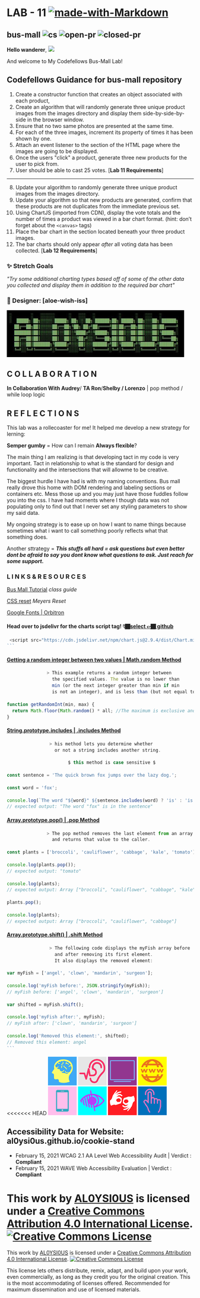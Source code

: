 # LAB - 11 [![made-with-Markdown](https://img.shields.io/badge/Made%20with-Markdown-1f425f.svg)](http://commonmark.org)

## bus-mall ![cs](https://img.shields.io/github/license/AL0YSI0US/bus-mall) ![open-pr](https://img.shields.io/github/issues-pr-raw/AL0YSI0US/bus-mall) ![closed-pr](https://img.shields.io/github/issues-pr-closed/AL0YSI0US/bus-mall)

**Hello wanderer**, <img src="https://raw.githubusercontent.com/MartinHeinz/MartinHeinz/master/wave.gif" width="30px">

And welcome to My Codefellows Bus-Mall Lab!

## Codefellows Guidance for bus-mall repository

1. Create a constructor function that creates an object associated with each product,
2. Create an algorithm that will randomly generate three unique product images from the images directory and display them side-by-side-by-side in the browser window.
3. Ensure that no two same photos are presented at the same time.
4. For each of the three images, increment its property of times it has been shown by one.
5. Attach an event listener to the section of the HTML page where the images are going to be displayed.
6. Once the users "click" a product, generate three new products for the user to pick from.
7. User should be able to cast 25 votes. [**Lab 11 Requirements**]

---

8. Update your algorithm to randomly generate three unique product images from the images directory.
9. Update your algorithm so that new products are generated, confirm that these products are not duplicates from the immediate previous set.
10. Using ChartJS (imported from CDN), display the vote totals and the number of times a product was viewed in a bar chart format. (hint: don’t forget about the `<canvas>` tags)
11. Place the bar chart in the section located beneath your three product images.
12. The bar charts should only appear *after* all voting data has been collected. [**Lab 12 Requirements**]

### ✨ Stretch Goals

*"Try some additional charting types based off of some of the other data you collected and display them in addition to the required bar chart"*

### 🎨 Designer: [aloe-wish-iss]

[![banner](https://github.com/AL0YSI0US/about-me/raw/main/img/bannerNameArt.JPG?raw=true)](https://github.com/AL0YSI0US/about-me/blob/main/img/bannerNameArt.JPG?raw=true)

## C O L L A B O R A T I O N

**In Collaboration With Audrey**/ **TA Ron**/**Shelby / Lorenzo** | pop method / while loop logic

## R E F L E C T I O N S

This lab was a rollecoaster for me! It helped me develop a new strategy for lerning:

**Semper gumby** = How can I remain **Always flexible**?

The main thing I am realizing is that developing tact in my code is very important. Tact in relationship to what is the standard for design and functionality and the intersections that will allowme to be creative.

The biggest hurdle I have had is with my naming conventions. Bus mall really drove this home with DOM rendering and labeling sections or containers etc. Mess those up and you may just have those fuddles follow you into the css. I have had moments where I though data was not populating only to find out that I never set any styling parameters to show my said data.

My ongoing strategy is to ease up on how I want to name things because sometimes what i want to call something poorly reflects what that something does.

Another sttrategy = ***This stuffs all hard = ask questions but even better dont be afraid to say you dont know what questions to ask. Just reach for some support.***

### L I N K S  &  R E S O U R C E S

[Bus Mall Tutorial](https://codefellows.github.io/code-201-guide/curriculum/class-11/lab/) *class guide*

[CSS reset](https://meyerweb.com/eric/tools/css/reset/) *Meyers Reset*

[Google Fonts | Orbitron](https://fonts.google.com/specimen/Orbitron?preview.text_type=custom)

#### Head over to jsdelivr for the charts script tag! 👇🏾[select 👉🏾 github](https://www.jsdelivr.com/?docs=gh)

````javascript
 <script src="https://cdn.jsdelivr.net/npm/chart.js@2.9.4/dist/Chart.min.js"></script>
```
````

#### [Getting a random integer between two values | Math.random Method](https://developer.mozilla.org/en-US/docs/Web/JavaScript/Reference/Global_Objects/Math/random#getting_a_random_integer_between_two_values "Permalink to Getting a random integer between two values")

```javascript
               > This example returns a random integer between 
                 the specified values. The value is no lower than 
                 min (or the next integer greater than min if min 
                 is not an integer), and is less than (but not equal to) max.

function getRandomInt(min, max) {
  return Math.floor(Math.random() * all; //The maximum is exclusive and the minimum is inclusive
}

```

#### [String.prototype.includes | .includes Method](https://developer.mozilla.org/en-US/docs/Web/JavaScript/Reference/Global_Objects/String/includes)

````javascript
                > his method lets you determine whether 
                  or not a string includes another string.

                       $ this method is case sensitive $

const sentence = 'The quick brown fox jumps over the lazy dog.';

const word = 'fox';

console.log(`The word "${word}" ${sentence.includes(word) ? 'is' : 'is not'} in the sentence`);
// expected output: "The word "fox" is in the sentence"
````

#### [Array.prototype.pop() | .pop Method](https://developer.mozilla.org/en-US/docs/Web/JavaScript/Reference/Global_Objects/Array/pop)

````javascript
               > The pop method removes the last element from an array
                 and returns that value to the caller.

const plants = ['broccoli', 'cauliflower', 'cabbage', 'kale', 'tomato'];

console.log(plants.pop());
// expected output: "tomato"

console.log(plants);
// expected output: Array ["broccoli", "cauliflower", "cabbage", "kale"]

plants.pop();

console.log(plants);
// expected output: Array ["broccoli", "cauliflower", "cabbage"]
````

#### [Array.prototype.shift() | .shift Method](https://developer.mozilla.org/en-US/docs/Web/JavaScript/Reference/Global_Objects/Array/shift)

````javascript
                > The following code displays the myFish array before 
                  and after removing its first element. 
                  It also displays the removed element:

var myFish = ['angel', 'clown', 'mandarin', 'surgeon'];

console.log('myFish before:', JSON.stringify(myFish));
// myFish before: ['angel', 'clown', 'mandarin', 'surgeon']

var shifted = myFish.shift();

console.log('myFish after:', myFish);
// myFish after: ['clown', 'mandarin', 'surgeon']

console.log('Removed this element:', shifted);
// Removed this element: angel
```

````

<<<<<<< HEAD
![access](https://github.com/AL0YSI0US/about-me/blob/main/img/8grid.png?raw=true)

## Accessibility Data for Website: al0ysi0us.github.io/cookie-stand

+ February 15, 2021 WCAG 2.1 AA Level Web Accessibility Audit | Verdict : **Compliant**
+ February 15, 2021 WAVE Web Accessibility Evaluation | Verdict : **Compliant**

This work by <a xmlns:cc="http://creativecommons.org/ns#" href="https://github.com/AL0YSI0US/" property="cc:attributionName" rel="cc:attributionURL">AL0YSI0US</a> is licensed under a <a rel="license" href="http://creativecommons.org/licenses/by/4.0/">Creative Commons Attribution 4.0 International License</a>. <a rel="license" href="http://creativecommons.org/licenses/by/4.0/"><img alt="Creative Commons License" style="border-width:0" src="https://i.creativecommons.org/l/by/4.0/88x31.png" /></a><br />
=========================================================================================================================================================================================================================================================================================================================================================================================================================================================================================================================

This work by <a xmlns:cc="http://creativecommons.org/ns#" href="https://github.com/AL0YSI0US/" property="cc:attributionName" rel="cc:attributionURL">AL0YSI0US</a> is licensed under a <a rel="license" href="http://creativecommons.org/licenses/by/4.0/">Creative Commons Attribution 4.0 International License</a>. <a rel="license" href="http://creativecommons.org/licenses/by/4.0/"><img alt="Creative Commons License" style="border-width:0" src="https://i.creativecommons.org/l/by/4.0/88x31.png" /></a><br />

This license lets others distribute, remix, adapt, and build upon your work, even commercially, as long as they credit you for the original creation. This is the most accommodating of licenses offered. Recommended for maximum dissemination and use of licensed materials.

<!--

![Profile views](https://gpvc.arturio.dev/AL0YSI0US)

-->
